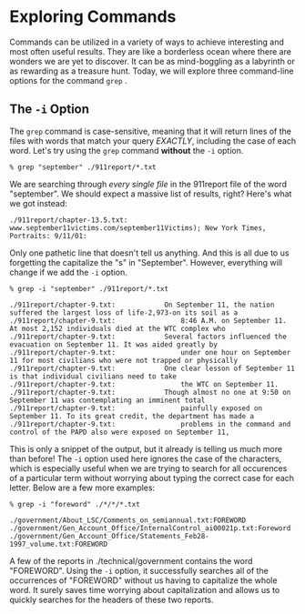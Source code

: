 # Exploring Commands

Commands can be utilized in a variety of ways to achieve interesting and most often useful results. They are like a borderless ocean where there are wonders we are yet to discover. It can be as mind-boggling as a labyrinth or as rewarding as a treasure hunt. Today, we will explore three command-line options for the command ``` grep ``` .

## The ``` -i ``` Option
The ``` grep ``` command is case-sensitive, meaning that it will return lines of the files with words that match your query _EXACTLY_, including the case of each word. Let's try using the ``` grep ``` command **without** the ``` -i ``` option.

``` % grep "september" ./911report/*.txt ```

We are searching through _every single file_ in the 911report file of the word "september". We should expect a massive list of results, right? Here's what we got instead:

``` ./911report/chapter-13.5.txt:                www.september11victims.com/september11Victims); New York Times, Portraits: 9/11/01: ```

Only one pathetic line that doesn't tell us anything. And this is all due to us forgetting the capitalize the "s" in "September". However, everything will change if we add the ``` -i ``` option.

``` 
% grep -i "september" ./911report/*.txt
 
./911report/chapter-9.txt:            On September 11, the nation suffered the largest loss of life-2,973-on its soil as a
./911report/chapter-9.txt:                8:46 A.M. on September 11. At most 2,152 individuals died at the WTC complex who
./911report/chapter-9.txt:            Several factors influenced the evacuation on September 11. It was aided greatly by
./911report/chapter-9.txt:                under one hour on September 11 for most civilians who were not trapped or physically
./911report/chapter-9.txt:            One clear lesson of September 11 is that individual civilians need to take
./911report/chapter-9.txt:                the WTC on September 11.
./911report/chapter-9.txt:            Though almost no one at 9:50 on September 11 was contemplating an imminent total
./911report/chapter-9.txt:                painfully exposed on September 11. To its great credit, the department has made a
./911report/chapter-9.txt:                problems in the command and control of the PAPD also were exposed on September 11, 
```

This is only a snippet of the output, but it already is telling us much more than before! The ``` -i ``` option used here ignores the case of the characters, which is especially useful when we are trying to search for all occurences of a particular term without worrying about typing the correct case for each letter. Below are a few more examples:

``` 
% grep -i "foreword" ./*/*/*.txt    

./government/About_LSC/Comments_on_semiannual.txt:FOREWORD
./government/Gen_Account_Office/InternalControl_ai00021p.txt:Foreword
./government/Gen_Account_Office/Statements_Feb28-1997_volume.txt:FOREWORD
```
A few of the reports in ./technical/government contains the word "FOREWORD". Using the ``` -i ``` option, it successfully searches all of the occurrences of "FOREWORD" without us having to capitalize the whole word. It surely saves time worrying about capitalization and allows us to quickly searches for the headers of these two reports.


